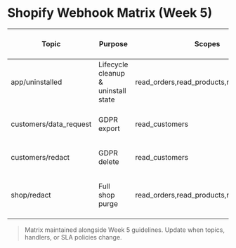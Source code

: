 # Shopify Webhook Matrix (Week 5)

| Topic                  | Purpose                             | Scopes                                   | Delivery URL                  | API Version | Dedup Key          | Queue Topic            | Handler                    | SLA / Due Window                  | Telemetry / Alerts                                         |
| ---------------------- | ----------------------------------- | ---------------------------------------- | ----------------------------- | ----------- | ------------------ | ---------------------- | -------------------------- | --------------------------------- | ---------------------------------------------------------- |
| app/uninstalled        | Lifecycle cleanup & uninstall state | read_orders,read_products,read_customers | /api/webhooks/app-uninstalled | 2025-07     | X-Shopify-Event-Id | n/a (synchronous)      | markUninstalled (inline)   | Ack <5s, retention prune @ 7 days | `webhook.delivery` log; reinstall validation checklist     |
| customers/data_request | GDPR export                         | read_customers                           | /api/webhooks/gdpr            | 2025-07     | X-Shopify-Event-Id | customers_data_request | handleCustomersDataRequest | Ack <5s; fulfil = 30 days         | Delivery log + queue metrics; overdue alert TODO           |
| customers/redact       | GDPR delete                         | read_customers                           | /api/webhooks/gdpr            | 2025-07     | X-Shopify-Event-Id | customers_redact       | handleCustomersRedact      | Ack <5s; purge = 30 days          | Delivery log; retry alert stub; worker metrics             |
| shop/redact            | Full shop purge                     | read_orders,read_products,read_customers | /api/webhooks/gdpr            | 2025-07     | X-Shopify-Event-Id | shop_redact            | handleShopRedact           | Ack <5s; due = 48h post-uninstall | Delivery log; overdue watchdog; CLI health report snapshot |

> Matrix maintained alongside Week 5 guidelines. Update when topics, handlers, or SLA policies change.
